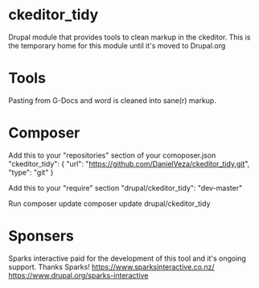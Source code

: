 # ckeditor_tidy

Drupal module that provides tools to clean markup in the ckeditor. This is the temporary home for this module until it's moved to Drupal.org

# Tools

Pasting from G-Docs and word is cleaned into sane(r) markup.

# Composer

Add this to your "repositories" section of your comoposer.json
"ckeditor_tidy": { "url": "https://github.com/DanielVeza/ckeditor_tidy.git", "type": "git" }

Add this to your "require" section
"drupal/ckeditor_tidy": "dev-master"

Run composer update
composer update drupal/ckeditor_tidy

# Sponsers

Sparks interactive paid for the development of this tool and it's ongoing
support. Thanks Sparks!
https://www.sparksinteractive.co.nz/
https://www.drupal.org/sparks-interactive
